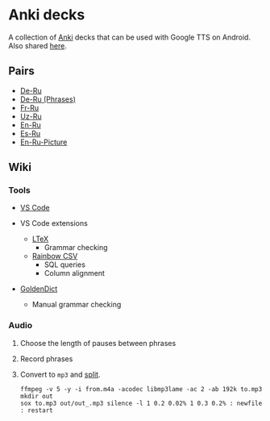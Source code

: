 # Anki decks

A collection of [Anki](https://apps.ankiweb.net/) decks that can be used with Google TTS on Android. Also shared [here](https://ankiweb.net/shared/byauthor/1890287529).

## Pairs

* [De-Ru](./De-Ru/de-ru.md)
* [De-Ru (Phrases)](./De-Ru-phrases/de-ru-phrases.md)
* [Fr-Ru](./Fr-Ru/fr-ru.md)
* [Uz-Ru](./Uz-Ru/uz-ru.md)
* [En-Ru](./En-Ru/en-ru.md)
* [Es-Ru](./Es-Ru/es-ru.md)
* [En-Ru-Picture](./En-Ru-Picture/README.md)

## Wiki

### Tools

* [VS Code](https://code.visualstudio.com/)

* VS Code extensions
  * [LTeX](https://marketplace.visualstudio.com/items?itemName=valentjn.vscode-ltex)
    * Grammar checking
  * [Rainbow CSV](https://marketplace.visualstudio.com/items?itemName=mechatroner.rainbow-csv)
    * SQL queries
    * Column alignment

* [GoldenDict](https://t.me/goldendict)
  * Manual grammar checking

### Audio

1. Choose the length of pauses between phrases
1. Record phrases
1. Convert to `mp3` and [split](https://unix.stackexchange.com/questions/318164/sox-split-audio-on-silence-but-keep-silence).

    ```console
    ffmpeg -v 5 -y -i from.m4a -acodec libmp3lame -ac 2 -ab 192k to.mp3
    mkdir out
    sox to.mp3 out/out_.mp3 silence -l 1 0.2 0.02% 1 0.3 0.2% : newfile : restart
    ```
